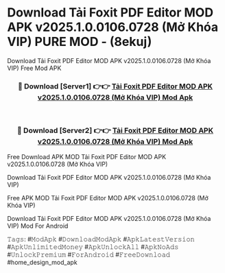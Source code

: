 # Download Tải Foxit PDF Editor MOD APK v2025.1.0.0106.0728 (Mở Khóa VIP) PURE MOD - (8ekuj)
Download Tải Foxit PDF Editor MOD APK v2025.1.0.0106.0728 (Mở Khóa VIP) Free Mod APK

<div align="center">
<h3>🔴 Download [Server1] 👉👉 <a href="https://apk-comot.site?title=Tải_Foxit_PDF_Editor_MOD_APK_v2025.1.0.0106.0728_(Mở_Khóa_VIP)">Tải Foxit PDF Editor MOD APK v2025.1.0.0106.0728 (Mở Khóa VIP) Mod Apk</a></h3><br>

<h3>🔴 Download [Server2] 👉👉 <a href="https://apk-comot.site?title=Tải_Foxit_PDF_Editor_MOD_APK_v2025.1.0.0106.0728_(Mở_Khóa_VIP)">Tải Foxit PDF Editor MOD APK v2025.1.0.0106.0728 (Mở Khóa VIP) Mod Apk</a></h3>
</div>


Free Download APK MOD Tải Foxit PDF Editor MOD APK v2025.1.0.0106.0728 (Mở Khóa VIP)

Download Tải Foxit PDF Editor MOD APK v2025.1.0.0106.0728 (Mở Khóa VIP) 

Free APK MOD Tải Foxit PDF Editor MOD APK v2025.1.0.0106.0728 (Mở Khóa VIP) 

Download Tải Foxit PDF Editor MOD APK v2025.1.0.0106.0728 (Mở Khóa VIP) Mod For Android

𝚃𝚊𝚐𝚜: #𝙼𝚘𝚍𝙰𝚙𝚔 #𝙳𝚘𝚠𝚗𝚕𝚘𝚊𝚍𝙼𝚘𝚍𝙰𝚙𝚔 #𝙰𝚙𝚔𝙻𝚊𝚝𝚎𝚜𝚝𝚅𝚎𝚛𝚜𝚒𝚘𝚗 #𝙰𝚙𝚔𝚄𝚗𝚕𝚒𝚖𝚒𝚝𝚎𝚍𝙼𝚘𝚗𝚎𝚢 #𝙰𝚙𝚔𝚄𝚗𝚕𝚘𝚌𝚔𝙰𝚕𝚕 #𝙰𝚙𝚔𝙽𝚘𝙰𝚍𝚜 #𝚄𝚗𝚕𝚘𝚌𝚔𝙿𝚛𝚎𝚖𝚒𝚞𝚖 #𝙵𝚘𝚛𝙰𝚗𝚍𝚛𝚘𝚒𝚍 #𝙵𝚛𝚎𝚎𝙳𝚘𝚠𝚗𝚕𝚘𝚊𝚍 #home_design_mod_apk